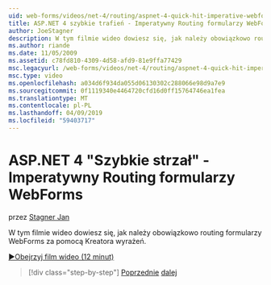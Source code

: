 ```yaml
---
uid: web-forms/videos/net-4/routing/aspnet-4-quick-hit-imperative-webforms-routing
title: ASP.NET 4 szybkie trafień - Imperatywny Routing formularzy WebForms
author: JoeStagner
description: W tym filmie wideo dowiesz się, jak należy obowiązkowo routing formularzy WebForms za pomocą Kreatora wyrażeń.
ms.author: riande
ms.date: 11/05/2009
ms.assetid: c78fd810-4309-4d58-afd9-81e9ffa77429
msc.legacyurl: /web-forms/videos/net-4/routing/aspnet-4-quick-hit-imperative-webforms-routing
msc.type: video
ms.openlocfilehash: a034d6f934da055d06130302c288066e98d9a7e9
ms.sourcegitcommit: 0f1119340e4464720cfd16d0ff15764746ea1fea
ms.translationtype: MT
ms.contentlocale: pl-PL
ms.lasthandoff: 04/09/2019
ms.locfileid: "59403717"
---
```

# <a name="aspnet-4-quick-hit---imperative-webforms-routing"></a>ASP.NET 4 "Szybkie strzał" - Imperatywny Routing formularzy WebForms

przez [Stagner Jan](https://github.com/JoeStagner)

W tym filmie wideo dowiesz się, jak należy obowiązkowo routing formularzy WebForms za pomocą Kreatora wyrażeń. 

[&#9654;Obejrzyj film wideo (12 minut)](https://channel9.msdn.com/Blogs/ASP-NET-Site-Videos/aspnet-4-quick-hit-imperative-webforms-routing)

> [!div class="step-by-step"]
> [Poprzednie](aspnet-4-quick-hit-permanent-redirect.md)
> [dalej](aspnet-4-quick-hit-declarative-webforms-routing.md)
